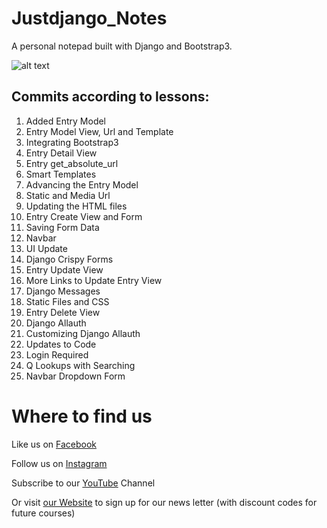 # Justdjango_Notes
A personal notepad built with Django and Bootstrap3.

![alt text](https://github.com/justdjango/Justdjango_Notes/edit/master/ "Logo Title Text 1")

## Commits according to lessons:

1. Added Entry Model
2. Entry Model View, Url and Template
3. Integrating Bootstrap3
4. Entry Detail View
5. Entry get_absolute_url
6. Smart Templates
7. Advancing the Entry Model
8. Static and Media Url
9. Updating the HTML files
10. Entry Create View and Form
11. Saving Form Data
12. Navbar
13. UI Update
14. Django Crispy Forms
15. Entry Update View
16. More Links to Update Entry View
17. Django Messages
18. Static Files and CSS
19. Entry Delete View
20. Django Allauth
21. Customizing Django Allauth
22. Updates to Code
23. Login Required
24. Q Lookups with Searching
25. Navbar Dropdown Form

# Where to find us
Like us on [Facebook](https://www.facebook.com/justdjangocode/)

Follow us on [Instagram](https://www.instagram.com/justdjangocode/)

Subscribe to our [YouTube](https://www.youtube.com/channel/UCRM1gWNTDx0SHIqUJygD-kQ) Channel

Or visit [our Website](https://www.justdjango.com) to sign up for our news letter (with discount codes for future courses)

